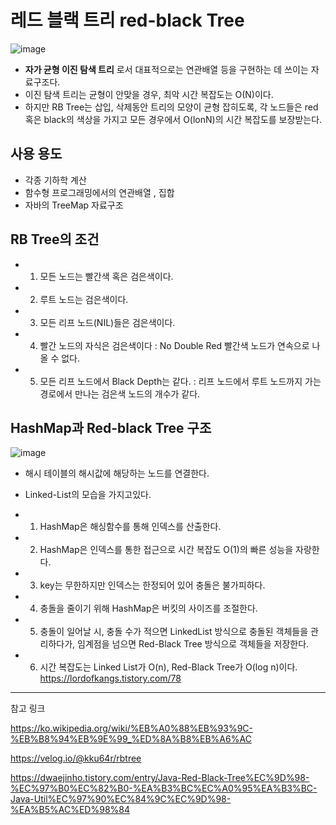 
# 레드 블랙 트리 red-black Tree

![image](https://github.com/user-attachments/assets/cdae59b9-1aab-40b4-abbc-90186d21078a)

- **자가 균형 이진 탐색 트리** 로서 대표적으로는 연관배열 등을 구현하는 데 쓰이는 자료구조다.
- 이진 탐색 트리는 균형이 안맞을 경우, 최악 시간 복잡도는 O(N)이다.
- 하지만 RB Tree는 삽입, 삭제동안 트리의 모양이 균형 잡히도록, 각 노드들은 red 혹은 black의 색상을 가지고 모든 경우에서 O(lonN)의 시간 복잡도를 보장받는다.

## 사용 용도
- 각종 기하학 계산
- 함수형 프로그래밍에서의 연관배열 , 집합
- 자바의 TreeMap 자료구조

## RB Tree의 조건
- 1. 모든 노드는 빨간색 혹은 검은색이다.
- 2. 루트 노드는 검은색이다.
- 3. 모든 리프 노드(NIL)들은 검은색이다.
- 4. 빨간 노드의 자식은 검은색이다 : No Double Red 빨간색 노드가 연속으로 나올 수 없다.
- 5. 모든 리프 노드에서 Black Depth는 같다. : 리프 노드에서 루트 노드까지 가는 경로에서 만나는 검은색 노드의 개수가 같다. 


## HashMap과 Red-black Tree 구조 

![image](https://github.com/user-attachments/assets/e90bf584-7d2e-4106-9482-94373f90b997)

- 해시 테이블의 해시값에 해당하는 노드를 연결한다.
- Linked-List의 모습을 가지고있다.

- 1. HashMap은 해싱함수를 통해 인덱스를 산출한다.
- 2. HashMap은 인덱스를 통한 접근으로 시간 복잡도 O(1)의 빠른 성능을 자랑한다.
- 3. key는 무한하지만 인덱스는 한정되어 있어 충돌은 불가피하다.
- 4. 충돌을 줄이기 위해 HashMap은 버킷의 사이즈를 조절한다.
- 5. 충돌이 일어날 시, 충돌 수가 적으면 LinkedList 방식으로 충돌된 객체들을 관리하다가, 임계점을 넘으면 Red-Black Tree 방식으로 객체들을 저장한다.
- 6. 시간 복잡도는 Linked List가 O(n), Red-Black Tree가 O(log n)이다.
https://lordofkangs.tistory.com/78

---
참고 링크 

https://ko.wikipedia.org/wiki/%EB%A0%88%EB%93%9C-%EB%B8%94%EB%9E%99_%ED%8A%B8%EB%A6%AC

https://velog.io/@kku64r/rbtree

https://dwaejinho.tistory.com/entry/Java-Red-Black-Tree%EC%9D%98-%EC%97%B0%EC%82%B0-%EA%B3%BC%EC%A0%95%EA%B3%BC-Java-Util%EC%97%90%EC%84%9C%EC%9D%98-%EA%B5%AC%ED%98%84